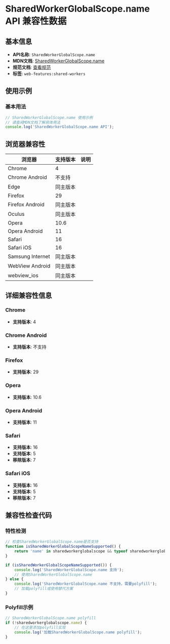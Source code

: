 # SharedWorkerGlobalScope.name API 兼容性数据

## 基本信息

- **API名称**: `SharedWorkerGlobalScope.name`
- **MDN文档**: [SharedWorkerGlobalScope.name](https://developer.mozilla.org/docs/Web/API/SharedWorkerGlobalScope/name)
- **规范文档**: [查看规范](https://html.spec.whatwg.org/multipage/workers.html#dom-sharedworkerglobalscope-name-dev)
- **标签**: `web-features:shared-workers`

## 使用示例

### 基本用法

```javascript
// SharedWorkerGlobalScope.name 使用示例
// 请查阅MDN文档了解具体用法
console.log('SharedWorkerGlobalScope.name API');
```

## 浏览器兼容性

| 浏览器 | 支持版本 | 说明 |
|--------|----------|------|
| Chrome | 4 |  |
| Chrome Android | 不支持 |  |
| Edge | 同主版本 |  |
| Firefox | 29 |  |
| Firefox Android | 同主版本 |  |
| Oculus | 同主版本 |  |
| Opera | 10.6 |  |
| Opera Android | 11 |  |
| Safari | 16 |  |
| Safari iOS | 16 |  |
| Samsung Internet | 同主版本 |  |
| WebView Android | 同主版本 |  |
| webview_ios | 同主版本 |  |

## 详细兼容性信息

### Chrome

- **支持版本**: 4

### Chrome Android

- **支持版本**: 不支持

### Firefox

- **支持版本**: 29

### Opera

- **支持版本**: 10.6

### Opera Android

- **支持版本**: 11

### Safari

- **支持版本**: 16
- **支持版本**: 5
- **移除版本**: 7

### Safari iOS

- **支持版本**: 16
- **支持版本**: 5
- **移除版本**: 7

## 兼容性检查代码

### 特性检测

```javascript
// 检查SharedWorkerGlobalScope.name是否支持
function isSharedWorkerGlobalScopeNameSupported() {
    return 'name' in sharedworkerglobalscope && typeof sharedworkerglobalscope.name === 'function';
}

if (isSharedWorkerGlobalScopeNameSupported()) {
    console.log('SharedWorkerGlobalScope.name 支持');
    // 使用SharedWorkerGlobalScope.name
} else {
    console.log('SharedWorkerGlobalScope.name 不支持，需要polyfill');
    // 加载polyfill或使用替代方案
}
```

### Polyfill示例

```javascript
// SharedWorkerGlobalScope.name polyfill
if (!sharedworkerglobalscope.name) {
    // 在这里添加polyfill实现
    console.log('加载SharedWorkerGlobalScope.name polyfill');
}
```

